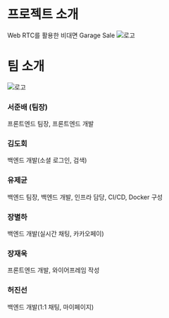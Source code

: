 # 프로젝트 소개

Web RTC를 활용한 비대면 Garage Sale
![로고](https://lab.ssafy.com/s08-webmobile1-sub2/S08P12B105/uploads/da6e5c104b355ecfaed637ce4c9c49d1/%EB%A1%9C%EA%B3%A0_Final.png)

# 팀 소개

![로고](https://lab.ssafy.com/s08-webmobile1-sub2/S08P12B105/uploads/0e62727775f808d2051b462df2bc45fe/hc.png)

### 서준배 (팀장)

프론트엔드 팀장, 프론트엔드 개발

### 김도회

백엔드 개발(소셜 로그인, 검색)

### 유제균

백엔드 팀장, 백엔드 개발, 인프라 담당, CI/CD, Docker 구성

### 장별하

백엔드 개발(실시간 채팅, 카카오페이)

### 장재욱

프론트엔드 개발, 와이어프레임 작성

### 허진선

백엔드 개발(1:1 채팅, 마이페이지)
